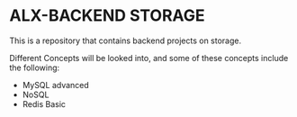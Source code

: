 # ALX-BACKEND STORAGE
This is a repository that contains backend projects on storage.

Different Concepts will be looked into, and some of these concepts include the following:
- MySQL advanced
- NoSQL
- Redis Basic
